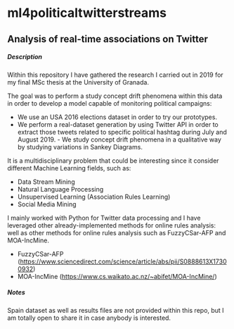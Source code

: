 # ml4politicaltwitterstreams


## Analysis of real-time associations on Twitter


##### Description

Within this repository I have gathered the research I carried out in 2019 for my final MSc thesis at the University of Granada.

The goal was to perform a study concept drift phenomena within this data in order to develop a model capable of monitoring political campaigns:
- We use an USA 2016 elections dataset in order to try our prototypes.
- We perform a real-dataset generation by using Twitter API in order to extract those tweets related to specific political hashtag during July and August 2019. - We study concept drift phenomena in a qualitative way by studying variations in Sankey Diagrams.

It is a multidisciplinary problem that could be interesting since it consider different Machine Learning fields, such as:
- Data Stream Mining
- Natural Language Processing
- Unsupervised Learning (Association Rules Learning)
- Social Media Mining

I mainly worked with Python for Twitter data processing and I have leveraged other already-implemented methods for online rules analysis:
well as other methods for online rules analysis such as FuzzyCSar-AFP and MOA-IncMine. 
- FuzzyCSar-AFP (https://www.sciencedirect.com/science/article/abs/pii/S0888613X17300932)
- MOA-IncMine (https://www.cs.waikato.ac.nz/~abifet/MOA-IncMine/)


##### Notes

Spain dataset as well as results files are not provided within this repo, but I am totally open to share it in case anybody is interested.
